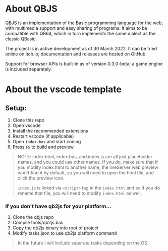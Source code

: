 # About QBJS

QBJS is an implementation of the Basic programming language for the web, with multimedia support and easy sharing of programs. It aims to be compatible with QB64, which in turn implements the same dialect as the classic QBasic.

The project is in active development as of 30 March 2022. It can be tried online on itch.io; documentation and releases are hosted on GitHub.

Support for browser APIs is built-in as of version 0.3.0-beta; a game engine is included separately.

# About the vscode template

## Setup:
1. Clone this repo
2. Open vscode
3. Install the recommended extensions
4. Restart vscode (if applicable)
5. Open `index.bas` and start coding
6. Press `F5` to build and preview

> NOTE: index.html, index.bas, and index.js are all just placeholder names, and
> you could use other names. If you do, make sure that if you modify index.html
> to another name, the liveServer web preview won't find it by default, so you
> will need to open the html file, and click the preview icon.
>
> `index.js` is linked via `<script>` tag in the `index.html` and so if you do
> rename that file, you will need to modify `index.html` as well.


### If you don't have qb2js for your platform...
1. Clone the qbjs repo
2. Compile tools/qb2js.bas
3. Copy the qb2js binary into root of project
4. Modify tasks.json to use qb2js platform command

> In the future I will include separate tasks depending on the OS.